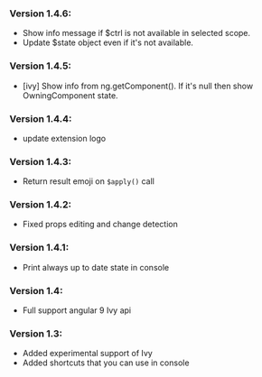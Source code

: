 ### Version 1.4.6:
- Show info message if $ctrl is not available in selected scope.
- Update $state object even if it's not available.

### Version 1.4.5:
 - [ivy] Show info from ng.getComponent(). If it's null then show OwningComponent state.

### Version 1.4.4:
 - update extension logo

### Version 1.4.3:
 - Return result emoji on `$apply()` call

### Version 1.4.2:
 - Fixed props editing and change detection

### Version 1.4.1:
 - Print always up to date state in console

### Version 1.4:
 - Full support angular 9 Ivy api

### Version 1.3:
  - Added experimental support of Ivy
  - Added shortcuts that you can use in console
